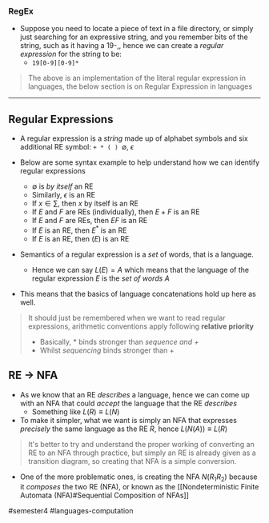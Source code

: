 ### RegEx
- Suppose you need to locate a piece of text in a file directory, or simply just searching for an expressive string, and you remember bits of the string, such as it having a 19-,, hence we can create a *regular expression* for the string to be:
	- `19[0-9][0-9]*`
	
> The above is an implementation of the literal regular expression in languages, the below section is on Regular Expression in languages

---
## Regular Expressions
- A regular expression is a *string* made up of alphabet symbols and six additional RE symbol: `+ * ( ) `$\emptyset$, $\epsilon$ 
- Below are some syntax example to help understand how we can identify regular expressions
	- $\emptyset$ is *by itself* an RE
	- Similarly, $\epsilon$ is an RE
	- If $x \in \sum$, then $x$ by itself is an RE
	- If $E$ and $F$ are REs (individually), then $E + F$ is an RE
	- If $E$ and $F$ are REs, then $EF$ is an RE
	- If $E$ is an RE, then $E^{*}$ is an RE
	- If $E$ is an RE, then $(E)$ is an RE

- Semantics of a regular expression is a *set* of words, that is a language.
	- Hence we can say $L(E) = A$ which means that the language of the regular expression $E$ is the *set of words* $A$
- This means that the basics of language concatenations hold up here as well.

> It should just be remembered when we want to read regular expressions, arithmetic conventions apply following **relative priority**
> - Basically, $*$ binds stronger than *sequence and $+$* 
> - Whilst *sequencing* binds stronger than $+$

## RE -> NFA

- As we know that an RE *describes* a language, hence we can come up with an NFA that could *accept* the language that the RE *describes*
	- Something like $L (R) \equiv L(N)$
- To make it simpler, what we want is simply an NFA that expresses *precisely* the same language as the RE $R$, hence $L(N(A)) \equiv L(R)$

> It's better to try and understand the proper working of converting an RE to an NFA through practice, but simply an RE is already given as a transition diagram, so creating that NFA is a simple conversion.

- One of the more problematic ones, is creating the NFA $N(R_{1}R_{2})$ because it *composes* the two RE (NFA), or known as the [[Nondeterministic Finite Automata (NFA)#Sequential Composition of NFAs]]



#semester4 #languages-computation